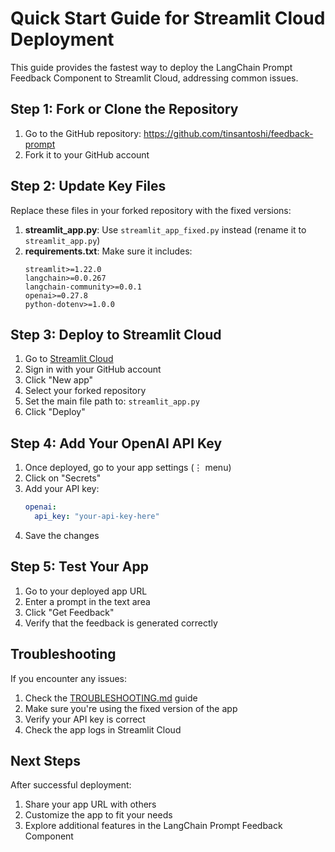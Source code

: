 # Quick Start Guide for Streamlit Cloud Deployment

This guide provides the fastest way to deploy the LangChain Prompt Feedback Component to Streamlit Cloud, addressing common issues.

## Step 1: Fork or Clone the Repository

1. Go to the GitHub repository: https://github.com/tinsantoshi/feedback-prompt
2. Fork it to your GitHub account

## Step 2: Update Key Files

Replace these files in your forked repository with the fixed versions:

1. **streamlit_app.py**: Use `streamlit_app_fixed.py` instead (rename it to `streamlit_app.py`)
2. **requirements.txt**: Make sure it includes:
   ```
   streamlit>=1.22.0
   langchain>=0.0.267
   langchain-community>=0.0.1
   openai>=0.27.8
   python-dotenv>=1.0.0
   ```

## Step 3: Deploy to Streamlit Cloud

1. Go to [Streamlit Cloud](https://streamlit.io/cloud)
2. Sign in with your GitHub account
3. Click "New app"
4. Select your forked repository
5. Set the main file path to: `streamlit_app.py`
6. Click "Deploy"

## Step 4: Add Your OpenAI API Key

1. Once deployed, go to your app settings (⋮ menu)
2. Click on "Secrets"
3. Add your API key:
   ```yaml
   openai:
     api_key: "your-api-key-here"
   ```
4. Save the changes

## Step 5: Test Your App

1. Go to your deployed app URL
2. Enter a prompt in the text area
3. Click "Get Feedback"
4. Verify that the feedback is generated correctly

## Troubleshooting

If you encounter any issues:

1. Check the [TROUBLESHOOTING.md](TROUBLESHOOTING.md) guide
2. Make sure you're using the fixed version of the app
3. Verify your API key is correct
4. Check the app logs in Streamlit Cloud

## Next Steps

After successful deployment:

1. Share your app URL with others
2. Customize the app to fit your needs
3. Explore additional features in the LangChain Prompt Feedback Component